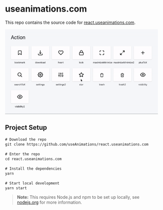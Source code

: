 # useanimations.com

<!-- [![Netlify Status](https://api.netlify.com/api/v1/badges/3c1945b2-05df-47a2-a2c6-af04dd3802f4/deploy-status)](https://app.netlify.com/sites/feather/deploys) -->

This repo contains the source code for [react.useanimations.com](https://react.useanimations.com).

![](useanimations-preview.gif)

## Project Setup

```shell
# Download the repo
git clone https://github.com/useAnimations/react.useanimations.com

# Enter the repo
cd react.useanimations.com

# Install the dependencies
yarn

# Start local development
yarn start
```

> **Note:** This requires Node.js and npm to be set up locally, see [nodejs.org](https://nodejs.org) for more information.

